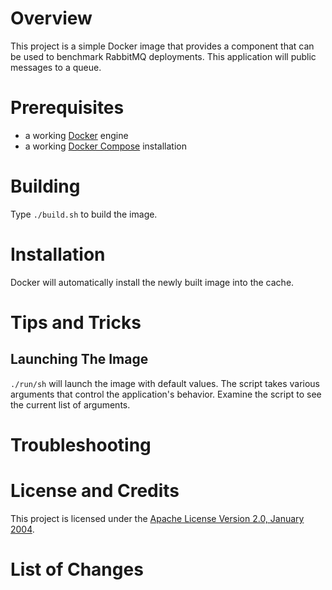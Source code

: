 # Overview
This project is a simple Docker image that provides a component that can be used to benchmark RabbitMQ deployments.
This application will public messages to a queue.

# Prerequisites
* a working [Docker](http://docker.io) engine
* a working [Docker Compose](http://docker.io) installation

# Building
Type `./build.sh` to build the image.

# Installation
Docker will automatically install the newly built image into the cache.

# Tips and Tricks

## Launching The Image

`./run/sh` will launch the image with default values.  The script takes various arguments that control the
application's behavior.  Examine the script to see the current list of arguments.

# Troubleshooting

# License and Credits
This project is licensed under the [Apache License Version 2.0, January 2004](http://www.apache.org/licenses/).

# List of Changes

